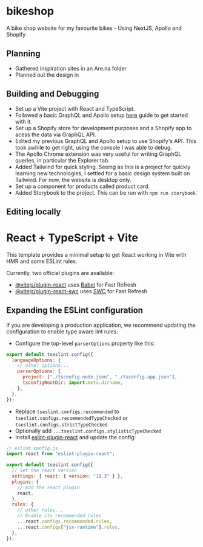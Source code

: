 # bikeshop

A bike shop website for my favourite bikes - Using NextJS, Apollo and Shopify

## Planning

- Gathered inspiration sites in an Are.na folder
- Planned out the design in

## Building and Debugging

- Set up a Vite project with React and TypeScript.
- Followed a basic GraphQL and Apollo setup [here](https://www.telerik.com/blogs/leveraging-graphql-apollo-client-efficient-data-fetching-state-management-api-driven-apps?ref=dailydev) guide to get started with it.
- Set up a Shopify store for development purposes and a Shopify app to acess the data via GraphQL API.
- Edited my previous GraphQL and Apollo setup to use Shopify's API. This took awhile to get right, using the console I was able to debug.
- The Apollo Chrome extension was very useful for writing GraphQL queries, in particular the Explorer tab.
- Added Tailwind for quick styling. Seeing as this is a project for quickly learning new technologies, I settled for a basic design system built on Tailwind. For now, the website is desktop only.
- Set up a component for products called product card.
- Added Storybook to the project. This can be run with `npm run storybook`.

## Editing locally

# React + TypeScript + Vite

This template provides a minimal setup to get React working in Vite with HMR and some ESLint rules.

Currently, two official plugins are available:

- [@vitejs/plugin-react](https://github.com/vitejs/vite-plugin-react/blob/main/packages/plugin-react/README.md) uses [Babel](https://babeljs.io/) for Fast Refresh
- [@vitejs/plugin-react-swc](https://github.com/vitejs/vite-plugin-react-swc) uses [SWC](https://swc.rs/) for Fast Refresh

## Expanding the ESLint configuration

If you are developing a production application, we recommend updating the configuration to enable type aware lint rules:

- Configure the top-level `parserOptions` property like this:

```js
export default tseslint.config({
  languageOptions: {
    // other options...
    parserOptions: {
      project: ["./tsconfig.node.json", "./tsconfig.app.json"],
      tsconfigRootDir: import.meta.dirname,
    },
  },
});
```

- Replace `tseslint.configs.recommended` to `tseslint.configs.recommendedTypeChecked` or `tseslint.configs.strictTypeChecked`
- Optionally add `...tseslint.configs.stylisticTypeChecked`
- Install [eslint-plugin-react](https://github.com/jsx-eslint/eslint-plugin-react) and update the config:

```js
// eslint.config.js
import react from "eslint-plugin-react";

export default tseslint.config({
  // Set the react version
  settings: { react: { version: "18.3" } },
  plugins: {
    // Add the react plugin
    react,
  },
  rules: {
    // other rules...
    // Enable its recommended rules
    ...react.configs.recommended.rules,
    ...react.configs["jsx-runtime"].rules,
  },
});
```
